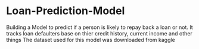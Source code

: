 # Loan-Prediction-Model
Building a Model to predict if a person is likely to repay back a loan or not.
It tracks loan defaulters base on thier credit history, current income and other things
The dataset used for this model was downloaded from kaggle
